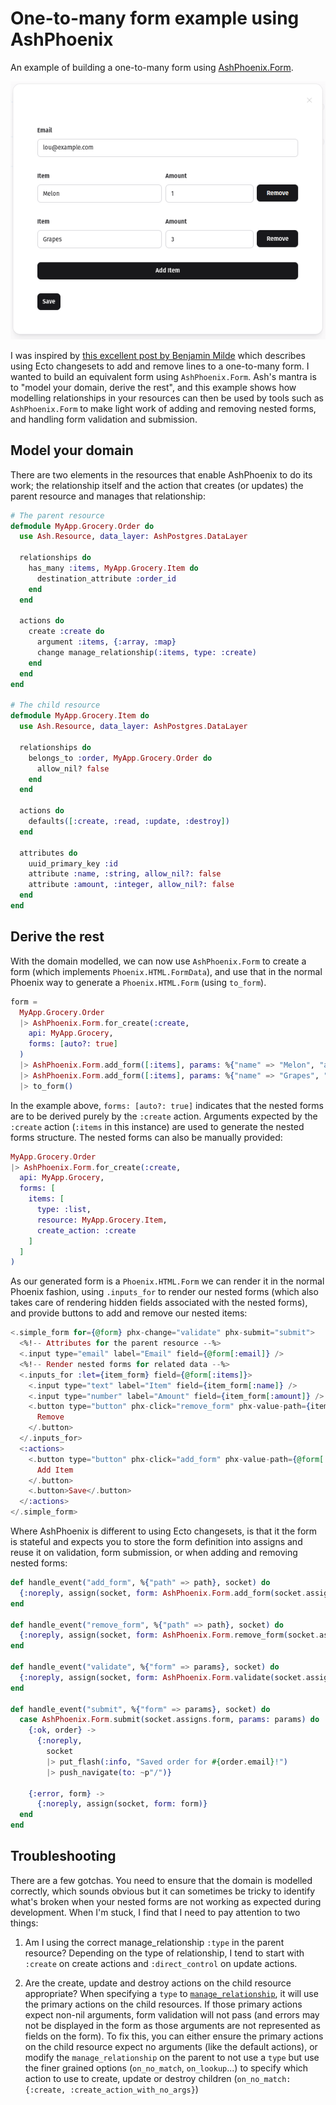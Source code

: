 # One-to-many form example using AshPhoenix

An example of building a one-to-many form using [AshPhoenix.Form](https://ash-hq.org/docs/module/ash_phoenix/latest/ashphoenix-form).

![Example](https://raw.githubusercontent.com/totaltrash/form_example/master/artifacts/screenshot.png?raw=true)

I was inspired by [this excellent post by Benjamin Milde](https://kobrakai.de/kolumne/one-to-many-liveview-form) which describes using Ecto changesets to add and remove lines to a one-to-many form. I wanted to build an equivalent form using `AshPhoenix.Form`. Ash's mantra is to "model your domain, derive the rest", and this example shows how modelling relationships in your resources can then be used by tools such as `AshPhoenix.Form` to make light work of adding and removing nested forms, and handling form validation and submission.

## Model your domain

There are two elements in the resources that enable AshPhoenix to do its work; the relationship itself and the action that creates (or updates) the parent resource and manages that relationship:

```elixir
# The parent resource
defmodule MyApp.Grocery.Order do
  use Ash.Resource, data_layer: AshPostgres.DataLayer

  relationships do
    has_many :items, MyApp.Grocery.Item do
      destination_attribute :order_id
    end
  end

  actions do
    create :create do
      argument :items, {:array, :map}
      change manage_relationship(:items, type: :create)
    end
  end
end

# The child resource
defmodule MyApp.Grocery.Item do
  use Ash.Resource, data_layer: AshPostgres.DataLayer

  relationships do
    belongs_to :order, MyApp.Grocery.Order do
      allow_nil? false
    end
  end

  actions do
    defaults([:create, :read, :update, :destroy])
  end

  attributes do
    uuid_primary_key :id
    attribute :name, :string, allow_nil?: false
    attribute :amount, :integer, allow_nil?: false
  end
end

```

## Derive the rest

With the domain modelled, we can now use `AshPhoenix.Form` to create a form (which implements `Phoenix.HTML.FormData`), and use that in the normal Phoenix way to generate a `Phoenix.HTML.Form` (using `to_form`).

```elixir
form =
  MyApp.Grocery.Order
  |> AshPhoenix.Form.for_create(:create,
    api: MyApp.Grocery,
    forms: [auto?: true]
  )
  |> AshPhoenix.Form.add_form([:items], params: %{"name" => "Melon", "amount" => 1})
  |> AshPhoenix.Form.add_form([:items], params: %{"name" => "Grapes", "amount" => 3})
  |> to_form()
```

In the example above, `forms: [auto?: true]` indicates that the nested forms are to be derived purely by the `:create` action. Arguments expected by the `:create` action (`:items` in this instance) are used to generate the nested forms structure. The nested forms can also be manually provided:

```elixir
MyApp.Grocery.Order
|> AshPhoenix.Form.for_create(:create,
  api: MyApp.Grocery,
  forms: [
    items: [
      type: :list,
      resource: MyApp.Grocery.Item,
      create_action: :create
    ]
  ]
)
```

As our generated form is a `Phoenix.HTML.Form` we can render it in the normal Phoenix fashion, using `.inputs_for` to render our nested forms (which also takes care of rendering hidden fields associated with the nested forms), and provide buttons to add and remove our nested items:

```heex
<.simple_form for={@form} phx-change="validate" phx-submit="submit">
  <%!-- Attributes for the parent resource --%>
  <.input type="email" label="Email" field={@form[:email]} />
  <%!-- Render nested forms for related data --%>
  <.inputs_for :let={item_form} field={@form[:items]}>
    <.input type="text" label="Item" field={item_form[:name]} />
    <.input type="number" label="Amount" field={item_form[:amount]} />
    <.button type="button" phx-click="remove_form" phx-value-path={item_form.name}>
      Remove
    </.button>
  </.inputs_for>
  <:actions>
    <.button type="button" phx-click="add_form" phx-value-path={@form[:items].name}>
      Add Item
    </.button>
    <.button>Save</.button>
  </:actions>
</.simple_form>
```

Where AshPhoenix is different to using Ecto changesets, is that it the form is stateful and expects you to store the form definition into assigns and reuse it on validation, form submission, or when adding and removing nested forms:

```elixir
def handle_event("add_form", %{"path" => path}, socket) do
  {:noreply, assign(socket, form: AshPhoenix.Form.add_form(socket.assigns.form, path))}
end

def handle_event("remove_form", %{"path" => path}, socket) do
  {:noreply, assign(socket, form: AshPhoenix.Form.remove_form(socket.assigns.form, path))}
end

def handle_event("validate", %{"form" => params}, socket) do
  {:noreply, assign(socket, form: AshPhoenix.Form.validate(socket.assigns.form, params))}
end

def handle_event("submit", %{"form" => params}, socket) do
  case AshPhoenix.Form.submit(socket.assigns.form, params: params) do
    {:ok, order} ->
      {:noreply,
        socket
        |> put_flash(:info, "Saved order for #{order.email}!")
        |> push_navigate(to: ~p"/")}

    {:error, form} ->
      {:noreply, assign(socket, form: form)}
  end
end
```

## Troubleshooting

There are a few gotchas. You need to ensure that the domain is modelled correctly, which sounds obvious but it can sometimes be tricky to identify what's broken when your nested forms are not working as expected during development. When I'm stuck, I find that I need to pay attention to two things:

1. Am I using the correct manage_relationship `:type` in the parent resource? Depending on the type of relationship, I tend to start with `:create` on create actions and `:direct_control` on update actions. 

2. Are the create, update and destroy actions on the child resource appropriate? When specifying a `type` to [`manage_relationship`](https://ash-hq.org/docs/module/ash/latest/ash-changeset#function-manage_relationship-4), it will use the primary actions on the child resources. If those primary actions expect non-nil arguments, form validation will not pass (and errors may not be displayed in the form as those arguments are not represented as fields on the form). To fix this, you can either ensure the primary actions on the child resource expect no arguments (like the default actions), or modify the `manage_relationship` on the parent to not use a `type` but use the finer grained options (`on_no_match`, `on_lookup`...) to specify which action to use to create, update or destroy children (`on_no_match: {:create, :create_action_with_no_args}`)
